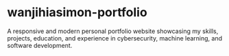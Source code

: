 # wanjihiasimon-portfolio
A responsive and modern personal portfolio website showcasing my skills, projects, education, and experience in cybersecurity, machine learning, and software development.
